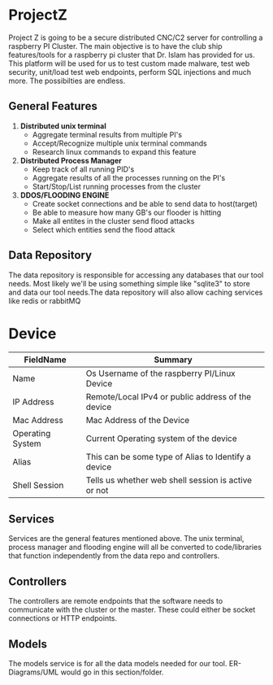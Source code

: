 # ProjectZ
Project Z is going to be a secure distributed CNC/C2 server for controlling a raspberry PI Cluster. The main objective is to have the club ship features/tools for a raspberry pi cluster that Dr. Islam has provided for us. This platform will be used for us to test custom made malware, test web security, unit/load test web endpoints, perform SQL injections and much more. The possibilties are endless.


## General Features

1. **Distributed unix terminal**
    * Aggregate terminal results from multiple PI's
    * Accept/Recognize multiple unix terminal commands
    * Research linux commands to expand this feature
2. **Distributed Process Manager**
    * Keep track of all running PID's
    * Aggregate results of all the processes running on the PI's
    * Start/Stop/List running processes from the cluster
3. **DDOS/FLOODING ENGINE**
    * Create socket connections and be able to send data to host(target)
    * Be able to measure how many GB's our flooder is hitting
    * Make all entites in the cluster send flood attacks
    * Select which entities send the flood attack


## Data Repository
The data repository is responsible for accessing any databases that our tool needs. Most likely we'll be using something simple like "sqlite3" to store and data our tool needs.The data repository will also allow caching services like redis or rabbitMQ


# Device 

| FieldName        | Summary                                             |
|------------------|-----------------------------------------------------|
| Name             | Os Username of the raspberry PI/Linux Device        |
| IP Address       | Remote/Local IPv4 or public address of the device   |
| Mac Address      | Mac Address of the Device                           |
| Operating System | Current Operating system of the device              |
| Alias            | This can be some type of Alias to Identify a device |
| Shell Session    | Tells us whether web shell session is active or not |

## Services
Services are the general features mentioned above. The unix terminal, process manager and flooding engine will all be converted to code/libraries that function independently from the data repo and controllers.


## Controllers
The controllers are remote endpoints that the software needs to communicate with the cluster or the master. These could either be socket connections or HTTP endpoints.


## Models
The models service is for all the data models needed for our tool. ER-Diagrams/UML would go in this section/folder.


